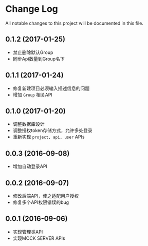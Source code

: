 # Change Log
All notable changes to this project will be documented in this file.

## 0.1.2 (2017-01-25)

- 禁止删除默认Group
- 同步Api数量到Group名下

## 0.1.1 (2017-01-24)

- 修复新建项目必须输入描述信息的问题
- 增加 `Group` 相关API


## 0.1.0 (2017-01-20)

- 调整数据库设计
- 调整授权token存储方式，允许多处登录
- 重新实现 `project, api, user` APIs

## 0.0.3 (2016-09-08)

- 增加自动登录API

## 0.0.2 (2016-09-07)

- 修改后端API，使之适配用户授权
- 修复多个API权限错误的bug

## 0.0.1 (2016-09-06)

- 实现管理类API
- 实现MOCK SERVER APIs
